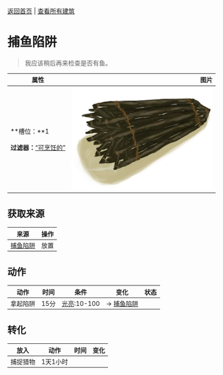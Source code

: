[返回首页](index.md)   |  [查看所有建筑](building.md)
# 捕鱼陷阱  
> 我应该稍后再来检查是否有鱼。  
  
  属性  |   图片   
 ----  |  ----:   
 **槽位：**1<br><br>**过滤器：**[“可烹饪的”](tag_Cookable.md)  |  ![](Sprite/FishTrap.png)   
  
## 获取来源  
来源  |  操作  
----  |  ----  
[捕鱼陷阱](FishTrap.md)  |  放置  
## 动作  
动作  |  时间  |  条件  |  变化  |  状态  
----  |  ----  |  ----  |  ----  |  ----  
拿起陷阱  |  15分  |  [光亮](Light.md):10-100  |  → [捕鱼陷阱](FishTrap.md)<br>  |    
## 转化  
放入  |  动作  |  时间  |  变化  
----  |  ----  |  ----  |  ----  
  |  捕捉猎物  |  1天1小时  |    

